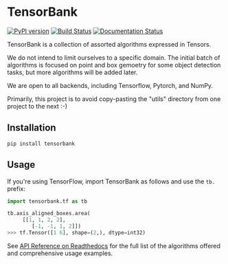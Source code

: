 # TensorBank

[![PyPI version](https://badge.fury.io/py/tensorbank.svg)](https://badge.fury.io/py/tensorbank)
[![Build Status](https://travis-ci.com/pshved/tensorbank.svg?branch=master)](https://travis-ci.com/pshved/tensorbank)
[![Documentation Status](https://readthedocs.org/projects/tensorbank/badge/?version=latest)](https://tensorbank.readthedocs.io/en/latest/?badge=latest)

TensorBank is a collection of assorted algorithms expressed in Tensors.

We do not intend to limit ourselves to a specific domain.  The initial batch of
algorithms is focused on point and box gemoetry for some object detection
tasks, but more algorithms will be added later.

We are open to all backends, including Tensorflow, Pytorch, and NumPy.

Primarily, this project is to avoid copy-pasting the "utils" directory from one
project to the next :-)

## Installation

```
pip install tensorbank
```

## Usage

If you're using TensorFlow, import TensorBank as follows and use the `tb.`
prefix:

```python
import tensorbank.tf as tb

tb.axis_aligned_boxes.area(
	 [[1, 1, 2, 2],
		[-1, -1, 1, 2]])
>>> tf.Tensor([1 6], shape=(2,), dtype=int32)
```

See [API Reference on Readthedocs][api] for the full list of the algorithms
offered and comprehensive usage examples.

[api]: https://tensorbank.readthedocs.io/

